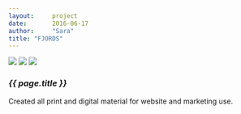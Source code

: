```yaml
---
layout:     project
date:       2016-06-17
author:     "Sara"
title: "FJORDS"
---
```


<div class="proj-column left-column">
  <img src="{{site.url}}/img/fjords/hat.png" />
  <img src="{{site.url}}/img/fjords/lookbook.png" />
  <img src="{{site.url}}/img/fjords/fjords_homepage_v3.png" />
</div>
<div class="proj-column right-column">
  <div class="proj-info">
    <h3 class="proj-title"><em>{{ page.title }}</em></h3>
    <p>Created all print and digital material for website and marketing use.</p>
  </div>
</div>